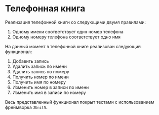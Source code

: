 # Телефонная книга

Реализация телефонной книги со следующими двумя правилами:

1. Одному имени соответствует один номер телефона
2. Одному номеру телефона соответствует одно имя

На данный момент в телефонной книге реализован следующий функционал:

1. Добавить запись
2. Удалить запись по имени
3. Удалить запись по номеру
4. Получить номер по имени
5. Получить имя по номеру
6. Изменить номер в записи по имени
7. Изменить имя в записи по номеру

Весь представленный функционал покрыт тестами с использованием фреймворка `JUnit5`.
